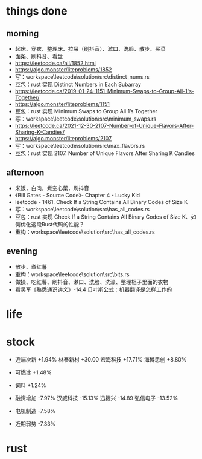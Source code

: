 # things done
## morning
* 起床、穿衣、整理床、拉屎（刷抖音）、漱口、洗脸、散步、买菜
* 面条、刷抖音、看盘
* https://leetcode.ca/all/1852.html
* https://algo.monster/liteproblems/1852
* 写：workspace\leetcode\solution\src\distinct_nums.rs
* 豆包：rust 实现 Distinct Numbers in Each Subarray
* https://leetcode.ca/2019-01-24-1151-Minimum-Swaps-to-Group-All-1's-Together/
* https://algo.monster/liteproblems/1151
* 豆包：rust 实现 Minimum Swaps to Group All 1’s Together
* 写：workspace\leetcode\solution\src\minimum_swaps.rs
* https://leetcode.ca/2021-12-30-2107-Number-of-Unique-Flavors-After-Sharing-K-Candies/
* https://algo.monster/liteproblems/2107
* 写：workspace\leetcode\solution\src\max_flavors.rs
* 豆包：rust 实现 2107. Number of Unique Flavors After Sharing K Candies
## afternoon
* 米饭，白肉，煮空心菜，刷抖音
* 《Bill Gates - Source Code》- Chapter 4 - Lucky Kid
* leetcode - 1461. Check If a String Contains All Binary Codes of Size K
* 写：workspace\leetcode\solution\src\has_all_codes.rs
* 豆包：rust 实现 Check If a String Contains All Binary Codes of Size K、如何优化这段Rust代码的性能？
* 重构：workspace\leetcode\solution\src\has_all_codes.rs
## evening
* 散步、煮红薯
* 重构：workspace\leetcode\solution\src\bits.rs
* 做操、吃红薯、刷抖音、漱口、洗脸、洗澡、整理柜子里面的衣物
* 看吴军《熟悉通识讲义》-14.4 贝叶斯公式：机器翻译是怎样工作的

# life

# stock
* 近端次新 +1.94%
    林泰新材 +30.00
    宏海科技 +17.71%
    海博思创 +8.80%
* 可燃冰 +1.48%
* 饲料 +1.24%

* 融资增加 -7.97%
    汉威科技 -15.13%
    迅捷兴 -14.89
    弘信电子 -13.52%
* 电机制造 -7.58%
* 近期弱势 -7.33%

# rust
